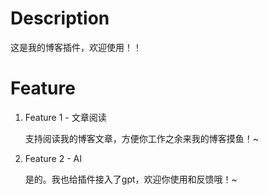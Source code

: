 # Description

这是我的博客插件，欢迎使用！！

# Feature

1. Feature 1 - 文章阅读

   支持阅读我的博客文章，方便你工作之余来我的博客摸鱼！~
2. Feature 2 - AI

   是的。我也给插件接入了gpt，欢迎你使用和反馈哦！~


